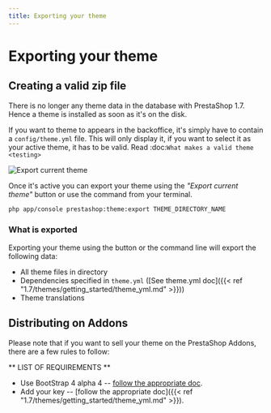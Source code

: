 ```yaml
---
title: Exporting your theme
---
```


# Exporting your theme

## Creating a valid zip file

There is no longer any theme data in the database with PrestaShop 1.7. Hence a theme is installed as soon as
it's on the disk.

If you want to theme to appears in the backoffice, it's simply have to contain a `config/theme.yml` file.
This will only display it, if you want to select it as your active theme, it has to be valid. Read :doc:`What
makes a valid theme <testing>`


![Export current theme](../img/export-current-theme.png)

Once it's active you can export your theme using the _"Export current theme"_ button or use the command
from your terminal.

```bash
php app/console prestashop:theme:export THEME_DIRECTORY_NAME
```

### What is exported

Exporting your theme using the button or the command line will export the following data:

* All theme files in directory
* Dependencies specified in `theme.yml` ([See theme.yml doc]({{< ref "1.7/themes/getting_started/theme_yml.md" >}}))
* Theme translations

## Distributing on Addons

Please note that if you want to sell your theme on the PrestaShop Addons, there are a few rules to follow:

** LIST OF REQUIREMENTS **

* Use BootStrap 4 alpha 4 -- [follow the appropriate doc](https://github.com/twbs/bootstrap/tree/v4.0.0-alpha.4/docs).
* Add your key -- [follow the appropriate doc]({{< ref "1.7/themes/getting_started/theme_yml.md" >}}).
